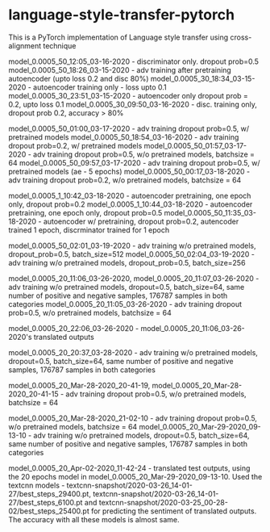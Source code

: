 # language-style-transfer-pytorch
This is a PyTorch implementation of Language style transfer using cross-alignment technique



model_0.0005_50_12:05_03-16-2020 - discriminator only. dropout prob=0.5
model_0.0005_50_18:26_03-15-2020 - adv training after pretraining autoencoder (upto loss 0.2 and disc 80%)
model_0.0005_30_18:34_03-15-2020 - autoencoder training only - loss upto 0.1
model_0.0005_30_23:51_03-15-2020 - autoencoder only dropout prob = 0.2, upto loss 0.1
model_0.0005_30_09:50_03-16-2020 - disc. training only, dropout prob 0.2, accuracy > 80%

model_0.0005_50_01:00_03-17-2020 - adv training dropout prob=0.5, w/ pretrained models
model_0.0005_50_18:54_03-16-2020 - adv training dropout prob=0.2, w/ pretrained models
model_0.0005_50_01:57_03-17-2020 - adv training dropout prob=0.5, w/o pretrained models, batchsize = 64
model_0.0005_50_09:57_03-17-2020 - adv training dropout prob=0.5, w/ pretrained models (ae - 5 epochs)
model_0.0005_50_00:17_03-18-2020 - adv training dropout prob=0.2, w/o pretrained models, batchsize = 64

model_0.0005_1_10:42_03-18-2020 - autoencoder pretraining, one epoch only, dropout prob=0.2
model_0.0005_1_10:44_03-18-2020 - autoencoder pretraining, one epoch only, dropout prob=0.5
model_0.0005_50_11:35_03-18-2020 - autoencoder w/ pretraining, dropout prob=0.2, autencoder trained 1 epoch, discrminator trained for 1 epoch

model_0.0005_50_02:01_03-19-2020 - adv training w/o pretrained models, dropout_prob=0.5, batch_size=512
model_0.0005_50_02:04_03-19-2020 - adv training w/o pretrained models, dropout_prob=0.5, batch_size=256

model_0.0005_20_11:06_03-26-2020, model_0.0005_20_11:07_03-26-2020 - adv training w/o pretrained models, dropout=0.5, batch_size=64, same number of positive and negative samples, 176787 samples in both categories
model_0.0005_20_11:05_03-26-2020 - adv training dropout prob=0.5, w/o pretrained models, batchsize = 64



model_0.0005_20_22:06_03-26-2020 - model_0.0005_20_11:06_03-26-2020's translated outputs 

model_0.0005_20_20:37_03-28-2020 - adv training w/o pretrained models, dropout=0.5, batch_size=64, same number of positive and negative samples, 176787 samples in both categories

model_0.0005_20_Mar-28-2020_20-41-19, model_0.0005_20_Mar-28-2020_20-41-15 - adv training dropout prob=0.5, w/o pretrained models, batchsize = 64

model_0.0005_20_Mar-28-2020_21-02-10 - adv training dropout prob=0.5, w/o pretrained models, batchsize = 64
model_0.0005_20_Mar-29-2020_09-13-10 - adv training w/o pretrained models, dropout=0.5, batch_size=64, same number of positive and negative samples, 176787 samples in both categories


model_0.0005_20_Apr-02-2020_11-42-24 - translated test outputs, using the 20 epochs model in model_0.0005_20_Mar-29-2020_09-13-10. Used the textcnn models - textcnn-snapshot/2020-03-26_14-01-27/best_steps_29400.pt, textcnn-snapshot/2020-03-26_14-01-27/best_steps_6100.pt and textcnn-snapshot/2020-03-25_00-28-02/best_steps_25400.pt for predicting the sentiment of translated outputs. The accuracy with all these models is almost same. 
